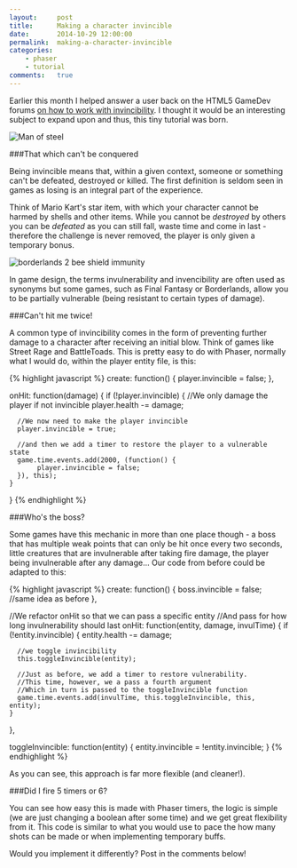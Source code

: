```yaml
---
layout:     post
title:      Making a character invincible
date:       2014-10-29 12:00:00
permalink:  making-a-character-invincible
categories: 
    - phaser
    - tutorial
comments:   true
---
```


Earlier this month I helped answer a user back on the HTML5 GameDev forums <a href="http://www.html5gamedevs.com/topic/9970-invincible-for-a-while-when-you-hit/#entry58847" target="_blank">on how to work with invincibility</a>. I thought it would be an interesting subject to expand upon and thus, this tiny tutorial was born.

![Man of steel]({{site.baseurl}}/assets/phaser/superman.jpg)

###That which can't be conquered

Being invincible means that, within a given context, someone or something can't be defeated, destroyed or killed. The first definition is seldom seen in games as losing is an integral part of the experience.

Think of Mario Kart's star item, with which your character cannot be harmed by shells and other items. While you cannot be *destroyed* by others you can be *defeated* as you can still fall, waste time and come in last - therefore the challenge is never removed, the player is only given a temporary bonus.

![borderlands 2 bee shield immunity]({{site.baseurl}}/assets/phaser/borderlands.jpg)

In game design, the terms invulnerability and invencibility are often used as synonyms but some games, such as Final Fantasy or Borderlands, allow you to be partially vulnerable (being resistant to certain types of damage).

###Can't hit me twice!

A common type of invincibility comes in the form of preventing further damage to a character after receiving an initial blow. Think of games like Street Rage and BattleToads. This is pretty easy to do with Phaser, normally what I would do, within the player entity file, is this:

{% highlight javascript %}
create: function() {
    player.invincible = false;
},

onHit: function(damage) {
    if (!player.invincible) { //We only damage the player if not invincible
      player.health -= damage;

      //We now need to make the player invincible
      player.invincible = true;
      
      //and then we add a timer to restore the player to a vulnerable state
      game.time.events.add(2000, (function() {
           player.invincible = false;
      }), this); 
    }
}
{% endhighlight %}

###Who's the boss?

Some games have this mechanic in more than one place though - a boss that has multiple weak points that can only be hit once every two seconds, little creatures that are invulnerable after taking fire damage, the player being invulnerable after any damage... Our code from before could be adapted to this:

{% highlight javascript %}
create: function() {
    boss.invincible = false; //same idea as before
},

//We refactor onHit so that we can pass a specific entity
//And pass for how long invulnerability should last
onHit: function(entity, damage, invulTime) {
    if (!entity.invincible) {
      entity.health -= damage;

      //we toggle invincibility
      this.toggleInvincible(entity); 
      
      //Just as before, we add a timer to restore vulnerability.
      //This time, however, we a pass a fourth argument
      //Which in turn is passed to the toggleInvincible function
      game.time.events.add(invulTime, this.toggleInvincible, this, entity); 
    }
},

toggleInvincible: function(entity) {
    entity.invincible = !entity.invincible;
}
{% endhighlight %}

As you can see, this approach is far more flexible (and cleaner!).

###Did I fire 5 timers or 6?

You can see how easy this is made with Phaser timers, the logic is simple (we are just changing a boolean after some time) and we get great flexibility from it. This code is similar to what you would use to pace the how many shots can be made or when implementing temporary buffs.

Would you implement it differently? Post in the comments below!